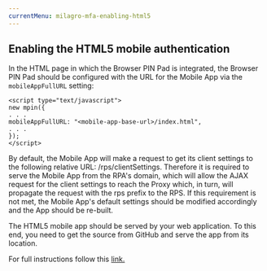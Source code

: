 ```yaml
---
currentMenu: milagro-mfa-enabling-html5
---
```

## Enabling the HTML5 mobile authentication

In the HTML page in which the Browser PIN Pad is integrated, the Browser PIN Pad should be configured with the URL for the Mobile App via the `mobileAppFullURL` setting:
```
<script type="text/javascript">
new mpin({
. . .
mobileAppFullURL: "<mobile-app-base-url>/index.html",
. . .
});
</script>
```
<p>By default, the Mobile App will make a request to get its client settings to the following relative URL: /rps/clientSettings. Therefore it is required to serve the Mobile App from the RPA's domain, which will allow the AJAX request for the client settings to reach the Proxy which, in turn, will propagate the request with the rps prefix to the RPS. If this requirement is not met, the Mobile App's default settings should be modified accordingly and the App should be re-built.</p>

<p>The HTML5 mobile app should be served by your web application. To this end, you need to get the source from GitHub and serve the app from its location.</p>

<p> For full instructions follow this <a href="../javascript/milagro-mfa-javascript-guide.html"> link. </a> </p>
